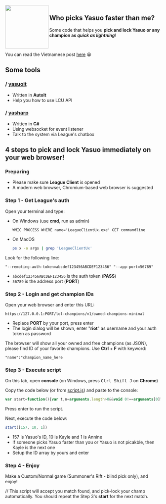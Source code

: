 <img align="left" src="https://i.redd.it/1cp00o73bquz.jpg" width="140px">

## Who picks Yasuo faster than me?
Some code that helps you **pick and lock Yasuo or any champion as _quick as lightning_**!

<br>

You can read the Vietnamese post <a href="https://nomi.dev/posts/super-fast-pick-lock" target="_blank">here</a> 😀

## Some tools

### / [yasuoit](https://github.com/nomi-san/yasuo/tree/master/yasuoit)
- Written in **AutoIt**
- Help you how to use LCU API

### / [yasharp](https://github.com/nomi-san/yasuo/tree/master/yasharp)
- Written in **C#**
- Using websocket for event listener
- Talk to the system via League's chatbox

## 4 steps to pick and lock Yasuo immediately on your web browser!

### Preparing

- Please make sure **League Client** is opened
- A modern web browser, Chromium-based web browser is suggested

### Step 1 - Get League's auth

Open your terminal and type:

- On Windows (use **cmd**, run as admin)
  ```batch
  WMIC PROCESS WHERE name='LeagueClientUx.exe' GET commandline
  ```

- On MacOS
  ```bash
  ps x -o args | grep 'LeagueClientUx'
  ```

Look for the following line:
```
"--remoting-auth-token=abcdef123456ABCDEF123456" "--app-port=56789"
```
- `abcdef123456ABCDEF123456` is the auth token (**PASS**)
- `56789` is the address port (**PORT**)

### Step 2 - Login and get champion IDs

Open your web browser and enter this URL:
```http
https://127.0.0.1:PORT/lol-champions/v1/owned-champions-minimal
```
- Replace **PORT** by your port, press enter
- The login dialog will be shown, enter "**riot**" as username and your auth token as password

The browser will show all your owned and free champions (as JSON), please find ID of your favorite champions. Use **Ctrl** + **F** with  keyword:
```
"name":"champion_name_here
```

### Step 3 - Execute script

On this tab, open **console** (on Windows, press <kbd>Ctrl Shift J</kbd> on **Chrome**)

Copy the code below (or from [script.js](/script.js)) and paste to the console:
```js
var start=function(){var t,n=arguments.length>0&&void 0!==arguments[0]?arguments[0]:[157],a=async function(t,n,a){return await fetch(n,{method:t,body:a,headers:{"Content-type":"application/json; charset=UTF-8"}}).then(function(t){return t.text()}).then(function(t){return JSON.parse(t.length?t:"{}")})},e=async function(t,n){return 0===Object.keys(await a("PATCH","/lol-champ-select/v1/session/actions/".concat(t),JSON.stringify({championId:n}))).length},c=setInterval(async function(){if(await async function(){return"InProgress"===(await a("GET","/lol-matchmaking/v1/ready-check")).state}())await async function(){return await a("POST","/lol-matchmaking/v1/ready-check/accept")}();else if((t=await async function(){var t=await a("GET","/lol-champ-select/v1/session"),n=t.localPlayerCellId,e=t.actions;return e?e[0].filter(function(t){return t.actorCellId===n})[0].id:-1}())>-1){for(var i=0;i<n.length&&!await e(t,n[i]);i++);await async function(t){return await a("POST","/lol-champ-select/v1/session/actions/".concat(t,"/complete"))}(t),clearInterval(c)}},250)};
```

Press enter to run the script.

Next, execute the code below:
```js
start([157, 10, 1])
```
- 157 is Yasuo's ID, 10 is Kayle and 1 is Annine
- If someone picks Yasuo faster than you or Yasuo is not picakble, then Kayle is the next one
- Setup the ID array by yours and enter

### Step 4 - Enjoy

Make a Custom/Normal game (Summoner's Rift - blind pick only), and enjoy!

// This script will accept you match found, and pick-lock your champ automatically. You should repeat the Step 3's **start** for the next match.
